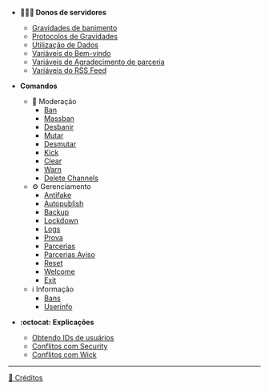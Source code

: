 - **:people_holding_hands: Donos de servidores**
  - [Gravidades de banimento](owners/gravidades.md)
  - [Protocolos de Gravidades](owners/protocolos.md)
  - [Utilização de Dados](owners/dados.md)
  - [Variáveis do Bem-vindo](owners/welcome.md)
  - [Variáveis de Agradecimento de parceria](owners/partners.md)
  - [Variáveis do RSS Feed](owners/rss.md)

- **Comandos**
  - :hammer: Moderação
    - [Ban](comandos/ban.md)
    - [Massban](comandos/massban.md)
    - [Desbanir](comandos/unban.md)
    - [Mutar](comandos/mute.md)
    - [Desmutar](comandos/unmute.md)
    - [Kick](comandos/kick.md)
    - [Clear](comandos/clear.md)
    - [Warn](comandos/warn.md)
    - [Delete Channels](comandos/delete_channels.md)
  - :gear: Gerenciamento
    - [Antifake](comandos/antifake.md)
    - [Autopublish](comandos/autopublish.md)
    - [Backup](comandos/backup.md)
    - [Lockdown](comandos/lockdown.md)
    - [Logs](comandos/logs.md)
    - [Prova](comandos/prova.md)
    - [Parcerias](comandos/parcerias.md)
    - [Parcerias Aviso](comandos/parcerias_aviso.md)
    - [Reset](comandos/reset.md)
    - [Welcome](comandos/welcomecmd.md)
    - [Exit](comandos/exitcmd.md)
  - :information_source: Informação
    - [Bans](comandos/bans.md)
    - [Userinfo](comandos/userinfo.md)

- **:octocat: Explicações**
  - [Obtendo IDs de usuários](explanations/devsettings.md)
  - [Conflitos com Security](explanations/security.md)
  - [Conflitos com Wick](explanations/wick.md)

---

[:memo: Créditos](explanations/credits.md)